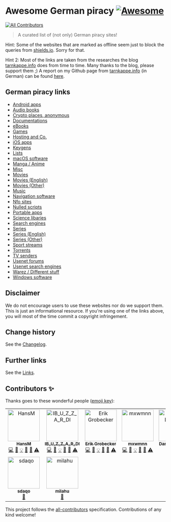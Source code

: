 # Awesome German piracy [![Awesome](https://awesome.re/badge.svg)](https://awesome.re)
<!-- ALL-CONTRIBUTORS-BADGE:START - Do not remove or modify this section -->
[![All Contributors](https://img.shields.io/badge/all_contributors-9-orange.svg?style=flat-square)](#contributors-)
<!-- ALL-CONTRIBUTORS-BADGE:END -->

> A curated list of (not only) German piracy sites!

Hint: Some of the websites that are marked as offline seem just to block the queries from [shields.io](https://shields.io/). Sorry for that.

Hint 2: Most of the links are taken from the researches the blog [tarnkappe.info](https://tarnkappe.info) does from time to time. Many thanks to the blog, please support them ;)
A report on my Github page from [tarnkappe.info](https://tarnkappe.info) (in German) can be found [here](https://tarnkappe.info/lesetipps/lesetipps-piraten-links-voraus-und-richtig-fieses-user-tracking-213504.html).

## German piracy links

* [Android apps](./Pages/AndroidApps.md)
* [Audio books](./Pages/AudioBooks.md)
* [Crypto places, anonymous](./Pages/CryptoPlaces.md)
* [Documentations](./Pages/Documentations.md)
* [eBooks](./Pages/eBooks.md)
* [Games](./Pages/Games.md)
* [Hosting and Co.](./Pages/Hosting.md)
* [iOS apps](./Pages/iOSApps.md)
* [Keygens](./Pages/Keygens.md)
* [Lists](./Pages/Lists.md)
* [macOS software](./Pages/macOsSoftware.md)
* [Manga / Anime](./Pages/MangaAnime.md)
* [Misc](./Pages/Misc.md)
* [Movies](./Pages/Movies.md)
* [Movies (English)](./Pages/Movies_English.md)
* [Movies (Other)](./Pages/Movies_Other.md)
* [Music](./Pages/Music.md)
* [Navigation software](./Pages/NavigationSoftware.md)
* [Nfo sites](./Pages/Nfo.md)
* [Nulled scripts](./Pages/NulledScripts.md)
* [Portable apps](./Pages/PortableApps.md)
* [Science libaries](./Pages/ScienceLibaries.md)
* [Search engines](./Pages/SearchEngines.md)
* [Series](./Pages/Series.md)
* [Series (English)](./Pages/Series_English.md)
* [Series (Other)](./Pages/Series_Other.md)
* [Sport streams](./Pages/SportStreams.md)
* [Torrents](./Pages/Torrents.md)
* [TV senders](./Pages/TvSenders.md)
* [Usenet forums](./Pages/UsenetForums.md)
* [Usenet search engines](./Pages/UsenetSearchEngines.md)
* [Warez / Different stuff](./Pages/Warez.md)
* [Windows software](./Pages/WindowsSoftware.md)

## Disclaimer

We do not encourage users to use these websites nor do we support them. This is just an informational resource. If you're using one of the links above, you will most of the time commit a copyright infringement.

Change history
--------------

See the [Changelog](https://github.com/SeppPenner/awesome-german-piracy/blob/master/Changelog.md).

## Further links

See the [Links](https://github.com/SeppPenner/awesome-german-piracy/blob/master/Links.md).

## Contributors ✨

Thanks goes to these wonderful people ([emoji key](https://allcontributors.org/docs/en/emoji-key)):
<!-- ALL-CONTRIBUTORS-LIST:START - Do not remove or modify this section -->
<!-- prettier-ignore-start -->
<!-- markdownlint-disable -->
<table>
  <tbody>
    <tr>
      <td align="center" valign="top" width="14.28%"><a href="https://franzhuber23.blogspot.de/"><img src="https://avatars.githubusercontent.com/u/9639361?v=4?s=100" width="100px;" alt="HansM"/><br /><sub><b>HansM</b></sub></a><br /><a href="https://github.com/SeppPenner/awesome-german-piracy/commits?author=SeppPenner" title="Code">💻</a> <a href="https://github.com/SeppPenner/awesome-german-piracy/commits?author=SeppPenner" title="Documentation">📖</a> <a href="#example-SeppPenner" title="Examples">💡</a> <a href="#maintenance-SeppPenner" title="Maintenance">🚧</a> <a href="#projectManagement-SeppPenner" title="Project Management">📆</a> <a href="https://github.com/SeppPenner/awesome-german-piracy/commits?author=SeppPenner" title="Tests">⚠️</a></td>
      <td align="center" valign="top" width="14.28%"><a href="https://t.me/illegal_services_forum"><img src="https://avatars.githubusercontent.com/u/62464560?v=4?s=100" width="100px;" alt="IB_U_Z_Z_A_R_Dl"/><br /><sub><b>IB_U_Z_Z_A_R_Dl</b></sub></a><br /><a href="https://github.com/SeppPenner/awesome-german-piracy/commits?author=Illegal-Services" title="Code">💻</a> <a href="https://github.com/SeppPenner/awesome-german-piracy/commits?author=Illegal-Services" title="Documentation">📖</a> <a href="#example-Illegal-Services" title="Examples">💡</a> <a href="#maintenance-Illegal-Services" title="Maintenance">🚧</a> <a href="#projectManagement-Illegal-Services" title="Project Management">📆</a> <a href="https://github.com/SeppPenner/awesome-german-piracy/commits?author=Illegal-Services" title="Tests">⚠️</a></td>
      <td align="center" valign="top" width="14.28%"><a href="https://github.com/Marethyu9999"><img src="https://avatars.githubusercontent.com/u/66386137?v=4?s=100" width="100px;" alt="Erik Grobecker"/><br /><sub><b>Erik Grobecker</b></sub></a><br /><a href="https://github.com/SeppPenner/awesome-german-piracy/commits?author=Marethyu9999" title="Code">💻</a> <a href="https://github.com/SeppPenner/awesome-german-piracy/commits?author=Marethyu9999" title="Documentation">📖</a> <a href="#example-Marethyu9999" title="Examples">💡</a> <a href="#maintenance-Marethyu9999" title="Maintenance">🚧</a> <a href="#projectManagement-Marethyu9999" title="Project Management">📆</a> <a href="https://github.com/SeppPenner/awesome-german-piracy/commits?author=Marethyu9999" title="Tests">⚠️</a></td>
      <td align="center" valign="top" width="14.28%"><a href="https://github.com/mxwmnn"><img src="https://avatars.githubusercontent.com/u/105636539?v=4?s=100" width="100px;" alt="mxwmnn"/><br /><sub><b>mxwmnn</b></sub></a><br /><a href="https://github.com/SeppPenner/awesome-german-piracy/commits?author=mxwmnn" title="Code">💻</a> <a href="https://github.com/SeppPenner/awesome-german-piracy/commits?author=mxwmnn" title="Documentation">📖</a> <a href="#example-mxwmnn" title="Examples">💡</a> <a href="#maintenance-mxwmnn" title="Maintenance">🚧</a> <a href="#projectManagement-mxwmnn" title="Project Management">📆</a> <a href="https://github.com/SeppPenner/awesome-german-piracy/commits?author=mxwmnn" title="Tests">⚠️</a></td>
      <td align="center" valign="top" width="14.28%"><a href="http://www.lechner.io"><img src="https://avatars.githubusercontent.com/u/591317?v=4?s=100" width="100px;" alt="Daniel Lechner"/><br /><sub><b>Daniel Lechner</b></sub></a><br /><a href="https://github.com/SeppPenner/awesome-german-piracy/commits?author=lechnerio" title="Documentation">📖</a></td>
      <td align="center" valign="top" width="14.28%"><a href="https://github.com/fypNews"><img src="https://avatars.githubusercontent.com/u/124069362?v=4?s=100" width="100px;" alt="fypNews"/><br /><sub><b>fypNews</b></sub></a><br /><a href="https://github.com/SeppPenner/awesome-german-piracy/commits?author=fypNews" title="Documentation">📖</a></td>
      <td align="center" valign="top" width="14.28%"><a href="https://github.com/RickyRAV"><img src="https://avatars.githubusercontent.com/u/101335214?v=4?s=100" width="100px;" alt="Ricky"/><br /><sub><b>Ricky</b></sub></a><br /><a href="https://github.com/SeppPenner/awesome-german-piracy/commits?author=RickyRAV" title="Documentation">📖</a></td>
    </tr>
    <tr>
      <td align="center" valign="top" width="14.28%"><a href="https://sdaqo.dev/"><img src="https://avatars.githubusercontent.com/u/63876564?v=4?s=100" width="100px;" alt="sdaqo"/><br /><sub><b>sdaqo</b></sub></a><br /><a href="https://github.com/SeppPenner/awesome-german-piracy/commits?author=sdaqo" title="Documentation">📖</a></td>
      <td align="center" valign="top" width="14.28%"><a href="http://it7otdanqu7ktntxzm427cba6i53w6wlanlh23v5i3siqmos47pzhvyd.onion/milahu/"><img src="https://avatars.githubusercontent.com/u/12958815?v=4?s=100" width="100px;" alt="milahu"/><br /><sub><b>milahu</b></sub></a><br /><a href="https://github.com/SeppPenner/awesome-german-piracy/commits?author=milahu" title="Documentation">📖</a></td>
    </tr>
  </tbody>
</table>

<!-- markdownlint-restore -->
<!-- prettier-ignore-end -->

<!-- ALL-CONTRIBUTORS-LIST:END -->

<!-- ALL-CONTRIBUTORS-LIST:START - Do not remove or modify this section -->
<!-- prettier-ignore-start -->
<!-- markdownlint-disable -->

<!-- markdownlint-restore -->
<!-- prettier-ignore-end -->

<!-- ALL-CONTRIBUTORS-LIST:END -->

This project follows the [all-contributors](https://github.com/all-contributors/all-contributors) specification. Contributions of any kind welcome!
